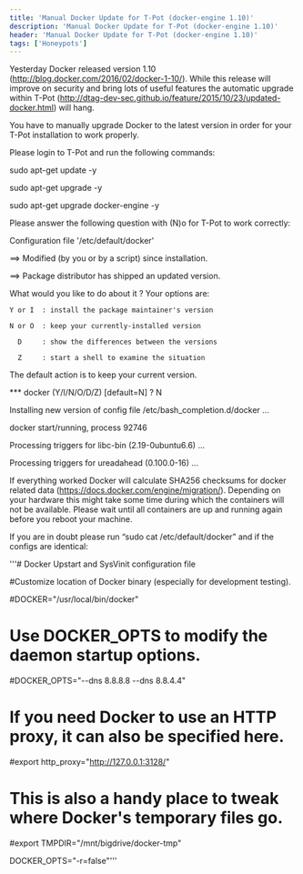 ```yaml
---
title: 'Manual Docker Update for T-Pot (docker-engine 1.10)'
description: 'Manual Docker Update for T-Pot (docker-engine 1.10)'
header: 'Manual Docker Update for T-Pot (docker-engine 1.10)'
tags: ['Honeypots']
---
```


Yesterday Docker released version 1.10 (http://blog.docker.com/2016/02/docker-1-10/). While this release will
improve on security and bring lots of useful features the automatic upgrade within T-Pot (http://dtag-dev-sec.github.io/feature/2015/10/23/updated-docker.html) will hang.

<!--more-->


You have to manually upgrade Docker to the latest version in order for your T-Pot installation to work properly.



Please login to T-Pot and run the following commands:

sudo apt-get update -y

sudo apt-get upgrade -y

sudo apt-get upgrade docker-engine -y



Please answer the following question with (N)o for T-Pot to work correctly:

Configuration file '/etc/default/docker'

 ==> Modified (by you or by a script) since installation.

 ==> Package distributor has shipped an updated version.

   What would you like to do about it ?  Your options are:

    Y or I  : install the package maintainer's version

    N or O  : keep your currently-installed version

      D     : show the differences between the versions

      Z     : start a shell to examine the situation

 The default action is to keep your current version.

*** docker (Y/I/N/O/D/Z) [default=N] ? N



Installing new version of config file /etc/bash_completion.d/docker ...

docker start/running, process 92746

Processing triggers for libc-bin (2.19-0ubuntu6.6) ...

Processing triggers for ureadahead (0.100.0-16) ...



If everything worked Docker will calculate SHA256 checksums for docker related data (https://docs.docker.com/engine/migration/). Depending on your hardware this might take some time during which the containers will not be available. Please wait until all containers are up and running again before you reboot your machine.



If you are in doubt please run “sudo cat /etc/default/docker” and if the configs are identical:

'''# Docker Upstart and SysVinit configuration file



#Customize location of Docker binary (especially for development testing).

\#DOCKER="/usr/local/bin/docker"



# Use DOCKER_OPTS to modify the daemon startup options.

\#DOCKER_OPTS="--dns 8.8.8.8 --dns 8.8.4.4"



# If you need Docker to use an HTTP proxy, it can also be specified here.

\#export http_proxy="http://127.0.0.1:3128/"



# This is also a handy place to tweak where Docker's temporary files go.

\#export TMPDIR="/mnt/bigdrive/docker-tmp"

DOCKER_OPTS="-r=false"'''
